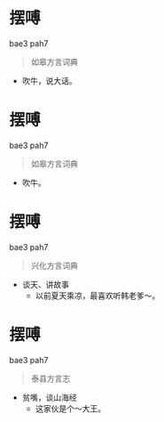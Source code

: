 # 摆㗘
bae3 pah7
> 如皋方言词典
- 吹牛，说大话。

# 摆㗘
bae3 pah7
> 如皋方言词典
- 吹牛。

# 摆㗘
bae3 pah7
> 兴化方言词典
- 谈天、讲故事
  - 以前夏天乘凉，最喜欢听韩老爹～。

# 摆㗘
bae3 pah7
> 泰县方言志
- 贫嘴，谈山海经
  - 这家伙是个～大王。
